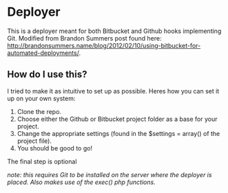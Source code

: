 Deployer
========

This is a deployer meant for both Bitbucket and Github hooks implementing Git. Modified from Brandon Summers post found here: http://brandonsummers.name/blog/2012/02/10/using-bitbucket-for-automated-deployments/.

How do I use this?
------------------

I tried to make it as intuitive to set up as possible. Heres how you can set it up on your own system:

1. Clone the repo.
2. Choose either the Github or Bitbucket project folder as a base for your project.
3. Change the appropriate settings (found in the $settings = array() of the project file).
4. You should be good to go!

The final step is optional

*note: this requires Git to be installed on the server where the deployer is placed. Also makes use of the exec() php functions.*
